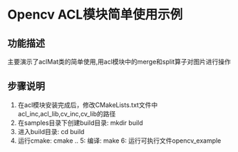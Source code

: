 # Opencv ACL模块简单使用示例<a name="ZH-CN_TOPIC_0302083215"></a>

## 功能描述<a name="section1421916179418"></a>

主要演示了aclMat类的简单使用,用acl模块中的merge和split算子对图片进行操作

## 步骤说明
1. 在acl模块安装完成后，修改CMakeLists.txt文件中acl_inc,acl_lib,cv_inc,cv_lib的路径
2. 在samples目录下创建build目录: mkdir build 
3. 进入build目录: cd build
4. 运行cmake: cmake ..
5: 编译: make 
6: 运行可执行文件opencv_example



